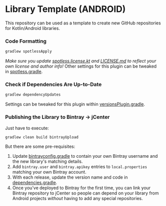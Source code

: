 # Library Template (ANDROID)

This repository can be used as a template to create new GitHub repositories for Kotlin/Android libraries.

### Code Formatting

```gradle
gradlew spotlessApply
```

*Make sure you update [spotless.license.kt](spotless.license.kt) and [LICENSE.md](LICENSE.md) to reflect your own license and author info!* Other settings for this plugin can be tweaked in [spotless.gradle](spotless.gradle).

### Check if Dependencies Are Up-to-Date

```gradle
gradlew dependencyUpdates
```

Settings can be tweaked for this plugin within [versionsPlugin.gradle](versionsPlugin.gradle).

### Publishing the Library to Bintray -> jCenter

Just have to execute:

```gradle
gradlew clean build bintrayUpload
```
 
But there are some pre-requisites:

1. Update [bintrayconfig.gradle](bintrayconfig.gradle) to contain your own Bintray username and 
the new library's matching details.
2. Add `bintray.user` and `bintray.apikey` entries to `local.properties` matching your own 
Bintray account.
3. With each release, update the version name and code in [dependencies.gradle](dependencies.gradle).
4. Once you've deployed to Bintray for the first time, you can link your Bintray repository to jCenter so people can depend on your library from Android projects _without_ having to add any special repositories.
